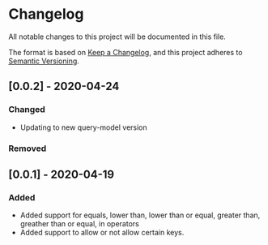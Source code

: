 # Changelog
All notable changes to this project will be documented in this file.

The format is based on [Keep a Changelog](https://keepachangelog.com/en/1.0.0/),
and this project adheres to [Semantic Versioning](https://semver.org/spec/v2.0.0.html).

## [0.0.2] - 2020-04-24

### Changed

- Updating to new query-model version

### Removed

## [0.0.1] - 2020-04-19

### Added

- Added support for equals, lower than, lower than or equal, greater than, greather than or equal, in operators
- Added support to allow or not allow certain keys.